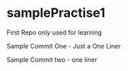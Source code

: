 # samplePractise1
First Repo only used for learning

Sample Commit One - Just a One Liner

Sample Commit two - one liner
